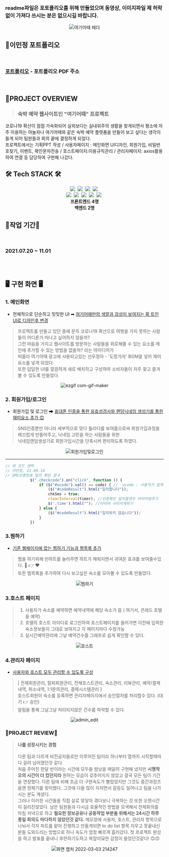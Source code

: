 ### readme파일은 포토폴리오를 위해 만들었으며 동영상, 이미지파일 제 허락없이 가져다 쓰시는 분은 없으시길 바랍니다.

<div align=center>
 
![여기어때 헤더](https://user-images.githubusercontent.com/86812173/155169218-edf5c234-9457-4433-a814-ecbcfee18ee8.png)
</div>

<h2>📌이민정 포트폴리오</h2>
<br>

### [포트폴리오](https://github.com/leeminjung/Yeogieottae-Clone/blob/master/%EC%9D%B4%EB%AF%BC%EC%A0%95%20%ED%8F%AC%ED%8A%B8%ED%8F%B4%EB%A6%AC%EC%98%A4.pdf) - 포트폴리오 PDF 주소
<br>



<h2>📌PROJECT OVERVIEW</h2>
 
> **<h3>숙박 예약 웹사이트인 "여기어때" 프로젝트</h3>**


코로나19 확산이 점점 가속화되어 실외보다는 실내위주의 생활을 찾게되면서 평소에 자주 이용하는 야놀자나 여기어때와 같은 숙박 예약 플랫폼을 만들어 보고 싶다는 생각이 들게 되어
팀원들과 회의 끝에 결정하게 되었다. <br>프로젝트에서는 기획PPT 작성 / 사용자페이지 : 메인화면 UI디자인, 회원가입, 비밀번호찾기, 이벤트, 확인문자전송 / 호스트페이지:이용규칙관리 / 관리자페이지: axios활용하여 연결 등 담당하여 구현해 나갔다. 

## 🛠 Tech STACK 🛠
<div align=center>
 <img src="https://img.shields.io/badge/JAVA-007396?style=flat-square&logo=java&logoColor=white">&nbsp
 <img src="https://img.shields.io/badge/HTML-E34F26?style=flat-square&logo=html5&logoColor=white">&nbsp 
 <img src="https://img.shields.io/badge/CSS-1572B6?style=flat-square&logo=css3&logoColor=white">&nbsp
 <img src="https://img.shields.io/badge/javascript-F7DF1E?style=flat-square&logo=javascript&logoColor=black">&nbsp
 <br>
 <img src="https://img.shields.io/badge/Oracle-F80000?style=flat-square&logo=oracle&logoColor=white">&nbsp
 <img src="https://img.shields.io/badge/Spring Boot-6DB33F?style=flat-square&logo=spring boot&logoColor=white">&nbsp
 <img src="https://img.shields.io/badge/jQuery-0769AD?style=flat-square&logo=jquery&logoColor=white">&nbsp
 <img src="https://img.shields.io/badge/axios-512BD4?style=flat-square&logo=axios&logoColor=white">&nbsp
 <img src="https://img.shields.io/badge/Thymeleaf-005F0F?style=flat-square&logo=thymeleaf&logoColor=white">&nbsp
  <br>
</div>
<div align=center>
 <strong>프론트엔드 4명</strong><br>
 <strong>백엔드 2명</strong><br>
</div>


## 💭작업 기간💭
<br>

### 2021.07.20 ~ 11.01 

<br>
<br>

## 🖥️ 구현 화면 🖥️

### 1. 메인화면
 
 - 전체적으로 단순하고 밋밋한 UI ➡ <ins> 여기어때만의 색깔과 감성이 보여지는 확 트인 UI로 디자인후 변경 </ins>
 > 프로젝트를 만들고 있던 중에 문득 코로나19 확산으로 여행을 가지 못하는 사람들이 어디론가 떠나고 싶어하지 않을까? <br> 그런 마음을 가지고 웹사이트를 방문하는 사람들을 위로해줄 수 있는
  요소를 메인에 추가할 수 있는 방법을 없을까? 라는 아이디어가<br> 떠올라 여기어때 광고에 사용되고있는 선우정아 - '도망가자' BGM을 넣어 재미요소를 넣게 되었다. <br>
  또한 답답한 UI를 깔끔하게 새로 배치하고 구성하여 소비자들이 자주 찾고 즐겨볼 수 있도록 만들었다.   
 
<div align=center>
  
![ezgif com-gif-maker](https://user-images.githubusercontent.com/86812173/155129671-89e77c43-08d8-444c-b921-4b7bf6365688.gif)
  
</div>



### 2. 회원가입/로그인

 - 회원가입 및 로그인  ➡ <ins>휴대폰 인증을 통한 유효성검사와 랜덤닉네임 생성기를 통한 재미요소 추가 😊</ins>
 > SNS인증뿐만 아니라 세부적으로 맞다 틀리다를 보여줌으로써 회원가입과정을 매끄럽게 만들어주고, 닉네임 고민을 하는 사람들을 위한 
 <br>닉네임랜덤생성기로 회원가입시간을 단축시켜 편리하도록 하였다.

<div align= center>
 
 ![회원가입및로그인](https://user-images.githubusercontent.com/86812173/155985878-24b0cb18-1fb8-4100-8049-bf1750eaae8d.gif)

 </div>
 
 ----------
 ```js
 // 위 코드 생략
 // 이민정, 21.09.14
 // SMS인증번호 일치 확인 문구
            $(".checkcode").on("click", function () {
                if ($("#ucode").val() == code) { //  ucode : 사용자가 입력한 인증번호 , code: 발송된 인증번호
                    ($("#codeResult").html("일치합니다"));
                    chkSms = true;
                    clearInterval(timer); //인증확인 일치할경우 타이머멈추기
                    $('.time').html(""); //타이머 사라지게하기
                } else {
                    ($("#codeResult").html("일치하지 않습니다"));
                }
            })
 ```

### 3.찜하기
- <ins>기존 웹페이지에 없는 찜하기 기능과 찜목록 추가</ins>
> 찜을 하기위해 빈하트를 눌러주면 하트가 채워지면서 귀여운 효과를 보여줄수있다. 🤍 👉 ❤️ <br>
> 또한 찜목록을 추가하여 다시 보고싶은 숙소를 모아볼 수 있도록 만들었다. 

<div align= center>
 
![찜하기](https://user-images.githubusercontent.com/86812173/156002798-57a4cf6e-ca61-4b62-9e3c-f789355aa9c8.gif)

 </div>
 
 ### 3.호스트 페이지
 > 1. 사용자가 숙소를 예약하면 예약내역에 해당 숙소가 뜸 ( 여기서, 콘레드 호텔을 예약) <br>
 > 2. 호텔의 호스트 아이디로 로그인하여 호스트페이지를 들어가면 이전에 입력한 숙소정보들이 그대로 보여지고 각 페이지마다 수정가능 <br>
 > 3. 실시간예약관리에 그날 예약건수를 그래프로 쉽게 확인할 수 있다. <br>


 <div align= center>
 
 ![호스트](https://user-images.githubusercontent.com/86812173/156031892-565048bf-6308-47aa-8404-4b44f9463c8a.gif)
 
  </div>
  
  
  ### 4.관리자 페이지
  - <ins>사용자와 호스트 모두 관리할 수 있도록 구성</ins>
  > [  전체회원관리, 탈퇴회원관리, 전체호스트관리, 숙소관리, 리뷰관리, 예약/결제내역, 취소내역, 1:1문의관리, 결제시스템관리  ] <br>
  > 호스트회원이 숙소를 등록하면 관리자페이지에서 승인절차를 처리할수 있다. (대기 👉 승인) <br>
  > 알림을 통해 그날그날 처리되지않은 건수를 파악할 수 있다.
  
  
 <div align= center>
 
 ![admin_edit](https://user-images.githubusercontent.com/86812173/156308172-a37817b9-4e13-415e-802d-69d44f5533e4.gif)

 </div>
 
### 📑PROJECT REVIEW📑

> <strong>나를 성장시키는 경험</strong> <br>
> <br>
> 다른 팀과 다르게 비전공자들로만 이루어진 팀이라 하나부터 열까지 시작할때마다 걸려 넘어졌던것 같다. <br>
> 처음 주어진 한달 반이라는 시간에 모두들 밤낮을 매달려 구현해 냈지만 <strong>시행착오의 시간이 더 컸던지라</strong> 원하는 모습이 갖추어지지 않았고 결국 모든 팀이 기간을 연장했다.
> 다른 팀에 비해 조금 더 구현속도가 빨랐었지만 그것도 중간과정즈음엔 정체기를 맞이했다. 그것에 다들 많이 지치면서 갈등도 일어나고 팀을 나가시는 분도 계셨다. <br>
> 그러나 이러한 시간들을 직접 살로 맞닿아 겪다보니 극복하는 것 또한 오랜시간이 걸리진않았다. 남은 팀원들과 다시금 효율적인 방법을 모색해서 전체회의를 아침 저녁으로 하고
> <strong>필요한 정보공유나 공동작업 부분을 위해서는 24시간 하루 종일 회의도 마다하지 않았던것 같다.</strong> 메모장에 사용자, 호스트, 관리자 항목으로 나눠서 각자 파트를 맡아 진행하고 만들게되면
> to do list 항목 지우고 못끝내신 분들 도와드리는 방법으로 하니 속도가 엄청 빠르게 흘러갔다.
> 첫 프로젝트 완성을 하고 발표를 끝내니 후련하기도하고 복잡미묘한 감정이 들었던것같다! 😊😊    
> 

<div align= center>
 
![화면 캡처 2022-03-03 214247](https://user-images.githubusercontent.com/86812173/156567006-0f7319a4-cee0-4a4c-903c-28104ade261b.png)
 
 </div>


